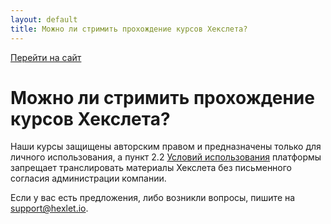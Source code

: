 ```yaml
---
layout: default
title: Можно ли стримить прохождение курсов Хекслета?
---
```


[Перейти на сайт](https://ru.hexlet.io)

# Можно ли стримить прохождение курсов Хекслета?

Наши курсы защищены авторским правом и предназначены только для личного использования, а пункт 2.2 [Условий использования](https://ru.hexlet.io/pages/tos) платформы запрещает транслировать материалы Хекслета без письменного согласия администрации компании.

Если у вас есть предложения, либо возникли вопросы, пишите на support@hexlet.io.
